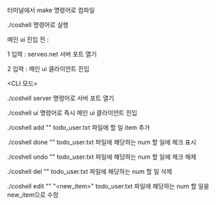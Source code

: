 터미널에서 make 명령어로 컴파일

./coshell 명령어로 실행

메인 ui 진입 전 :

1 입력 : serveo.net 서버 포트 열기

2 입력 : 메인 ui 클라이언트 진입

<CLI 모드>

./coshell server 
명령어로 서버 포트 열기

./coshell ui 
명령어로 즉시 메인 ui 클라이언트 진입

./coshell add "<item>" 
todo_user.txt 파일에 할 일 item 추가

./coshell done "<num>" 
todo_user.txt 파일에 해당하는 num 할 일에 체크 표시

./coshell undo "<num>" 
todo_user.txt 파일에 해당하는 num 할 일에 체크 해제

./coshell del "<num>" 
todo_user.txt 파일에 해당하는 num 할 일 삭제

./coshell edit "<num>" "<new_item>" 
todo_user.txt 파일에 해당하는 num 할 일을 new_item으로 수정

